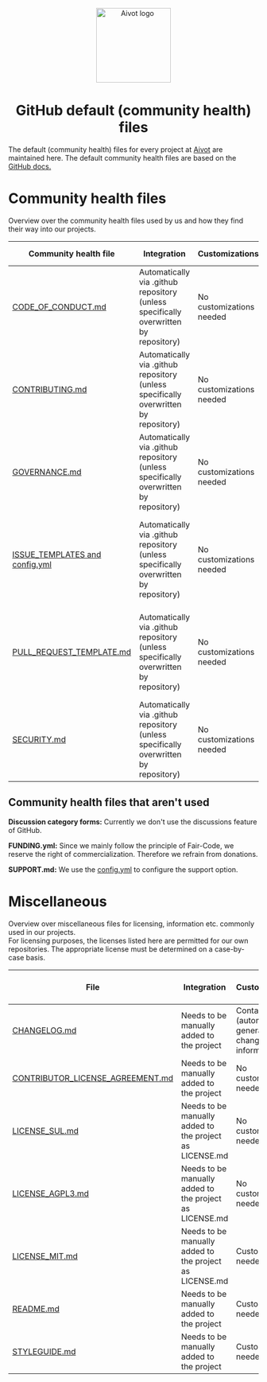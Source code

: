 <p align="center">
  <a href="https://aivot.de" target="_blank"><img width="150" src="https://aivot.de/img/aivot-logo.svg" alt="Aivot logo"></a>
</p>

<h1 align="center">GitHub default (community health) files</h1>

<p>The default (community health) files for every project at <a href="https://aivot.de" target="_blank">Aivot</a> are maintained here. The default community health files are based on the <a href="https://docs.github.com/en/communities/setting-up-your-project-for-healthy-contributions/creating-a-default-community-health-file" target="_blank">GitHub docs.</a></p>

# Community health files
Overview over the community health files used by us and how they find their way into our projects.

| Community health file                                          | Integration                                                                          | Customizations           | based on template                                                                               |
|----------------------------------------------------------------|--------------------------------------------------------------------------------------|--------------------------|-------------------------------------------------------------------------------------------------|
| [CODE_OF_CONDUCT.md](./docs/CODE_OF_CONDUCT.md)                | Automatically via .github repository (unless specifically overwritten by repository) | No customizations needed | Based on [this](https://www.contributor-covenant.org/version/2/1/code_of_conduct.html) template |
| [CONTRIBUTING.md](./docs/CONTRIBUTING.md)                      | Automatically via .github repository (unless specifically overwritten by repository) | No customizations needed | Not based on a template                                                                         |
| [GOVERNANCE.md](./docs/GOVERNANCE.md)                          | Automatically via .github repository (unless specifically overwritten by repository) | No customizations needed | Not based on a template                                                                         |
| [ISSUE_TEMPLATES and config.yml](./.github/ISSUE_TEMPLATE)     | Automatically via .github repository (unless specifically overwritten by repository) | No customizations needed | The issue templates in this directory follow the respective templates defined in Clickup.       |
| [PULL_REQUEST_TEMPLATE.md](./.github/PULL_REQUEST_TEMPLATE.md) | Automatically via .github repository (unless specifically overwritten by repository) | No customizations needed | The issue templates in this directory follow the respective templates defined in Clickup.       |
| [SECURITY.md](./docs/SECURITY.md)                              | Automatically via .github repository (unless specifically overwritten by repository) | No customizations needed | Not based on a template                                                                         |

## Community health files that aren't used

**Discussion category forms:** Currently we don't use the discussions feature of GitHub.

**FUNDING.yml:** Since we mainly follow the principle of Fair-Code, we reserve the right of commercialization. Therefore we refrain from donations.

**SUPPORT.md:** We use the [config.yml](./.github/ISSUE_TEMPLATE/config.yml) to configure the support option.




# Miscellaneous
Overview over miscellaneous files for licensing, information etc. commonly used in our projects.  
For licensing purposes, the licenses listed here are permitted for our own repositories. The appropriate license must be determined on a case-by-case basis.

| File                                                                             | Integration                                             | Customizations                                           | based on template                                                              |
|--------------------------------------------------------------------------------- |---------------------------------------------------------|----------------------------------------------------------|--------------------------------------------------------------------------------|
| [CHANGELOG.md](./templates/CHANGELOG.md)                                         | Needs to be manually added to the project               | Contains (automatically generated) changelog information | Not based on a template                                                        |
| [CONTRIBUTOR_LICENSE_AGREEMENT.md](./templates/CONTRIBUTOR_LICENSE_AGREEMENT.md) | Needs to be manually added to the project               | No customization needed                                  | Based on [this](https://indieopensource.com/forms/cla) template                |
| [LICENSE_SUL.md](./templates/LICENSE_SUL.md)                                     | Needs to be manually added to the project as LICENSE.md | No customization needed                                  | Based on [this](https://github.com/n8n-io/n8n/blob/master/LICENSE.md) template |
| [LICENSE_AGPL3.md](./templates/LICENSE_AGPL3.md)                                 | Needs to be manually added to the project as LICENSE.md | No customization needed                                  | Based on [this](https://www.gnu.org/licenses/agpl-3.0.txt) template            |
| [LICENSE_MIT.md](./templates/LICENSE_MIT.md)                                     | Needs to be manually added to the project as LICENSE.md | Customization needed                                     | Based on [this](https://opensource.org/license/mit) template                   |
| [README.md](./templates/README.md)                                               | Needs to be manually added to the project               | Customization needed                                     | Not based on a template                                                        |
| [STYLEGUIDE.md](./templates/STYLEGUIDE.md)                                       | Needs to be manually added to the project               | Customization needed                                     | Not based on a template                                                        |